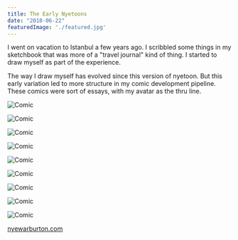 ```yaml
---
title: The Early Nyetoons
date: "2018-06-22"
featuredImage: './featured.jpg'
---
```


I went on vacation to Istanbul a few years ago. I scribbled some things in my sketchbook that was more of a "travel journal" kind of thing. I started to draw myself as part of the experience.

The way I draw myself has evolved since this version of nyetoon. But this early variation led to more structure in my comic development pipeline. These comics were sort of essays, with my avatar as the thru line.

<!-- end -->

![Comic](./2012-09-01-istanbul.jpg)

![Comic](./2012-09-03-cutmeoff.jpg)

![Comic](./2012-09-04-pushnotifications.jpg)

![Comic](./2012-09-15-AFshopping.jpg)

![Comic](./2012-09-22-innovation.png)

![Comic](./2012-10-30-halloween.jpg)

![Comic](./2012-11-07-propositions_01.png)

![Comic](./2012-11-17-here-come-the-robots.jpg)

![Comic](./2012-11-22-the-types-of-turkey.jpg)

[nyewarburton.com](http://nyewarburton.com)
